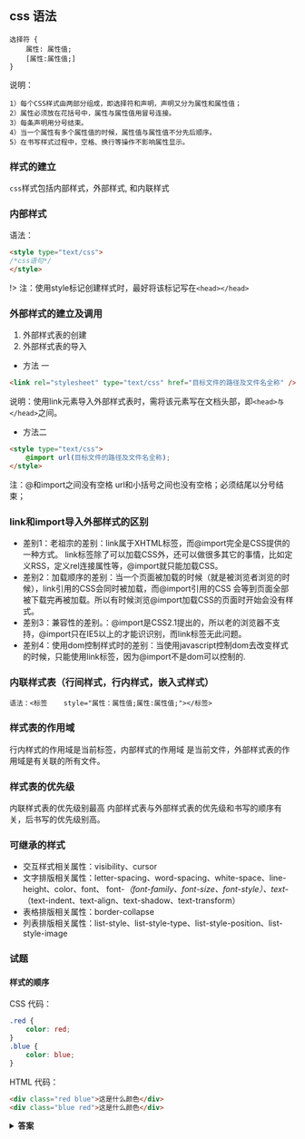 ## css 语法

```
选择符 {
    属性: 属性值;
    [属性:属性值;]
}
```
说明：
```
1）每个CSS样式由两部分组成，即选择符和声明，声明又分为属性和属性值；
2）属性必须放在花括号中，属性与属性值用冒号连接。
3）每条声明用分号结束。
4）当一个属性有多个属性值的时候，属性值与属性值不分先后顺序。
5）在书写样式过程中，空格、换行等操作不影响属性显示。
```
### 样式的建立
`css`样式包括内部样式，外部样式, 和内联样式
### 内部样式
语法：
```html
<style type="text/css">
/*css语句*/
</style>
```
!> 注：使用style标记创建样式时，最好将该标记写在`<head></head>`
### 外部样式的建立及调用

1. 外部样式表的创建
2. 外部样式表的导入

* 方法 一
```html
<link rel="stylesheet" type="text/css" href="目标文件的路径及文件名全称" />
```
说明：使用link元素导入外部样式表时，需将该元素写在文档头部，即`<head>与</head>`之间。
* 方法二
```html
<style type="text/css">
    @import url(目标文件的路径及文件名全称);
</style>
```
注：@和import之间没有空格 url和小括号之间也没有空格；必须结尾以分号结束；

### link和import导入外部样式的区别
* 差别1：老祖宗的差别：link属于XHTML标签，而@import完全是CSS提供的一种方式。 link标签除了可以加载CSS外，还可以做很多其它的事情，比如定义RSS，定义rel连接属性等，@import就只能加载CSS。
* 差别2：加载顺序的差别：当一个页面被加载的时候（就是被浏览者浏览的时候），link引用的CSS会同时被加载，而@import引用的CSS 会等到页面全部被下载完再被加载。所以有时候浏览@import加载CSS的页面时开始会没有样式。
* 差别3：兼容性的差别。：@import是CSS2.1提出的，所以老的浏览器不支持，@import只在IE5以上的才能识识别，而link标签无此问题。
* 差别4：使用dom控制样式时的差别：当使用javascript控制dom去改变样式的时候，只能使用link标签，因为@import不是dom可以控制的.

### 内联样式表（行间样式，行内样式，嵌入式样式）
```
语法：<标签    style="属性：属性值;属性:属性值;"></标签>
```
### 样式表的作用域
行内样式的作用域是当前标签，内部样式的作用域 是当前文件，外部样式表的作用域是有关联的所有文件。
### 样式表的优先级
内联样式表的优先级别最高
内部样式表与外部样式表的优先级和书写的顺序有关，后书写的优先级别高。
### 可继承的样式
* 交互样式相关属性：visibility、cursor
* 文字排版相关属性：letter-spacing、word-spacing、white-space、line-height、color、font、 font-*（font-family、font-size、font-style）、text-*（text-indent、text-align、text-shadow、text-transform）
* 表格排版相关属性：border-collapse
* 列表排版相关属性：list-style、list-style-type、list-style-position、list-style-image

### 试题

#### 样式的顺序
CSS 代码：
```css
.red {
    color: red;
}
.blue {
    color: blue;
}
```
HTML 代码：
```html
<div class="red blue">这是什么颜色</div>
<div class="blue red">这是什么颜色</div>
```

<details><summary><b>答案</b></summary>
<iframe height="151" style="width: 100%;" scrolling="no" title="OeBePB" src="//codepen.io/fanlinqiang/embed/OeBePB/?height=151&theme-id=0&default-tab=html,result" frameborder="no" allowtransparency="true" allowfullscreen="true">
  See the Pen <a href='https://codepen.io/fanlinqiang/pen/OeBePB/'>OeBePB</a> by flqbestboy
  (<a href='https://codepen.io/fanlinqiang'>@fanlinqiang</a>) on <a href='https://codepen.io'>CodePen</a>.
</iframe>
</details>
